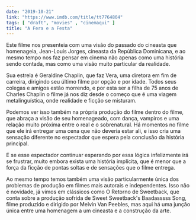 ```yaml
---
date: "2019-10-21"
link: "https://www.imdb.com/title/tt7764804"
tags: [ "draft", "movies" , "cinemaqui" ]
title: "A Fera e a Festa"
---
```

Este filme nos presenteia com uma visão do passado do cineasta que homenageia, Jean-Louis Jorges, cineasta da República Dominicana, e ao mesmo tempo nos faz pensar em cinema não apenas como uma história sendo contada, mas como uma visão muito particular da realidade.

Sua estrela é Geraldine Chaplin, que faz Vera, uma diretora em fim de carreira, dirigindo seu último filme por opção e por idade. Todos seus colegas e amigos estão morrendo, e por esta ser a filha de 75 anos de Charles Chaplin o filme já nos diz desde o começo que é uma viagem metalinguística, onde realidade e ficção se misturam.

Podemos ver isso também na própria produção do filme dentro do filme, que abraça a visão de seu homenageado, com dança, vampiros e uma relação muito próxima entre o real e o sobrenatural. Há momentos no filme que ele irá entregar uma cena que não deveria estar ali, e isso cria uma sensação diferente no espectador que espera pela conclusão da história principal.

E se esse espectador continuar esperando por essa lógica infelizmente irá se frustrar, muito embora exista uma história implícita, que é menor que a força da ficção de pontas soltas e de sensações que o filme entrega.

Ao mesmo tempo temos também uma visão particularmente única dos problemas de produção em filmes mais autorais e independentes. Isso não é novidade, já vimos em clássicos como O Retorno de Sweetback, que conta sobre a produção sofrida de Sweet Sweetback's Baadasssss Song, filme produzido e dirigido por Melvin Van Peebles, mas aqui há uma junção única entre uma homenagem a um cineasta e a construção da arte.
